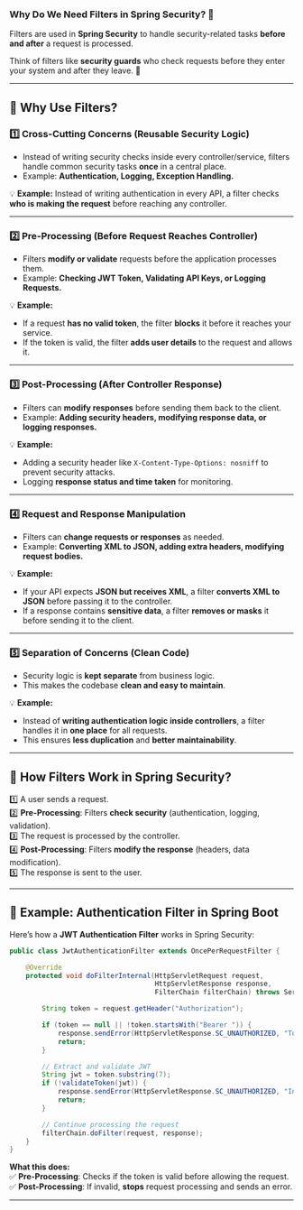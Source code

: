 ### **Why Do We Need Filters in Spring Security?** 🚀  

Filters are used in **Spring Security** to handle security-related tasks **before and after** a request is processed.  

Think of filters like **security guards** who check requests before they enter your system and after they leave. 🚦  

---

## **🛑 Why Use Filters?**  

### **1️⃣ Cross-Cutting Concerns (Reusable Security Logic)**
- Instead of writing security checks inside every controller/service, filters handle common security tasks **once** in a central place.  
- Example: **Authentication, Logging, Exception Handling.**  

💡 **Example:** Instead of writing authentication in every API, a filter checks **who is making the request** before reaching any controller.  

---

### **2️⃣ Pre-Processing (Before Request Reaches Controller)**
- Filters **modify or validate** requests before the application processes them.  
- Example: **Checking JWT Token, Validating API Keys, or Logging Requests.**  

💡 **Example:**  
- If a request **has no valid token**, the filter **blocks** it before it reaches your service.  
- If the token is valid, the filter **adds user details** to the request and allows it.  

---

### **3️⃣ Post-Processing (After Controller Response)**
- Filters can **modify responses** before sending them back to the client.  
- Example: **Adding security headers, modifying response data, or logging responses.**  

💡 **Example:**  
- Adding a security header like `X-Content-Type-Options: nosniff` to prevent security attacks.  
- Logging **response status and time taken** for monitoring.  

---

### **4️⃣ Request and Response Manipulation**
- Filters can **change requests or responses** as needed.  
- Example: **Converting XML to JSON, adding extra headers, modifying request bodies.**  

💡 **Example:**  
- If your API expects **JSON but receives XML**, a filter **converts XML to JSON** before passing it to the controller.  
- If a response contains **sensitive data**, a filter **removes or masks** it before sending it to the client.  

---

### **5️⃣ Separation of Concerns (Clean Code)**
- Security logic is **kept separate** from business logic.  
- This makes the codebase **clean and easy to maintain**.  

💡 **Example:**  
- Instead of **writing authentication logic inside controllers**, a filter handles it in **one place** for all requests.  
- This ensures **less duplication** and **better maintainability**.  

---

## **🔹 How Filters Work in Spring Security?**  
1️⃣ A user sends a request.  
2️⃣ **Pre-Processing**: Filters **check security** (authentication, logging, validation).  
3️⃣ The request is processed by the controller.  
4️⃣ **Post-Processing**: Filters **modify the response** (headers, data modification).  
5️⃣ The response is sent to the user.  

---

## **🔹 Example: Authentication Filter in Spring Boot**
Here’s how a **JWT Authentication Filter** works in Spring Security:

```java
public class JwtAuthenticationFilter extends OncePerRequestFilter {

    @Override
    protected void doFilterInternal(HttpServletRequest request,
                                    HttpServletResponse response,
                                    FilterChain filterChain) throws ServletException, IOException {

        String token = request.getHeader("Authorization");

        if (token == null || !token.startsWith("Bearer ")) {
            response.sendError(HttpServletResponse.SC_UNAUTHORIZED, "Token is missing");
            return;
        }

        // Extract and validate JWT
        String jwt = token.substring(7);
        if (!validateToken(jwt)) {
            response.sendError(HttpServletResponse.SC_UNAUTHORIZED, "Invalid Token");
            return;
        }

        // Continue processing the request
        filterChain.doFilter(request, response);
    }
}
```
**What this does:**  
✅ **Pre-Processing**: Checks if the token is valid before allowing the request.  
✅ **Post-Processing**: If invalid, **stops** request processing and sends an error.  

---

